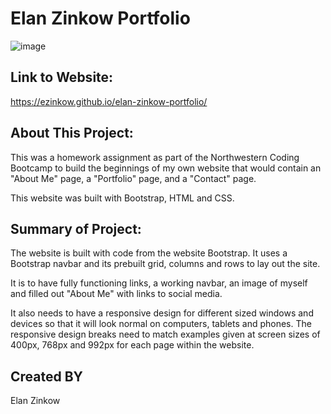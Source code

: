 # Elan Zinkow Portfolio

![image](https://user-images.githubusercontent.com/71417500/95664432-6a402080-0b0d-11eb-9cf9-518bb3a4b7e3.png)

## Link to Website:

https://ezinkow.github.io/elan-zinkow-portfolio/

## About This Project:

This was a homework assignment as part of the Northwestern Coding Bootcamp to build the beginnings of my own website that would contain an "About Me" page, a "Portfolio" page, and a "Contact" page.

This website was built with Bootstrap, HTML and CSS.

## Summary of Project:

The website is built with code from the website Bootstrap. It uses a Bootstrap navbar and its prebuilt grid, columns and rows to lay out the site.

It is to have fully functioning links, a working navbar, an image of myself and filled out "About Me" with links to social media.

It also needs to have a responsive design for different sized windows and devices so that it will look normal on computers, tablets and phones.
The responsive design breaks need to match examples given at screen sizes of 400px, 768px and 992px for each page within the website.

## Created BY

Elan Zinkow
